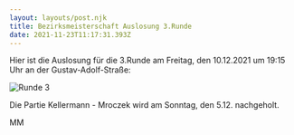 ```yaml
---
layout: layouts/post.njk
title: Bezirksmeisterschaft Auslosung 3.Runde
date: 2021-11-23T11:17:31.393Z
---
```

Hier ist die Auslosung für die 3.Runde am Freitag, den 10.12.2021 um 19:15 Uhr an der Gustav-Adolf-Straße:

![](/images/runde-3.png "Runde 3")

Die Partie Kellermann - Mroczek wird am Sonntag, den 5.12. nachgeholt.

MM